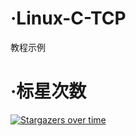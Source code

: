 # ·Linux-C-TCP
教程示例

# ·标星次数

[![Stargazers over time](https://starchart.cc/fyw4/TCPServer.svg)](https://starchart.cc/fyw4/TCPServer)
